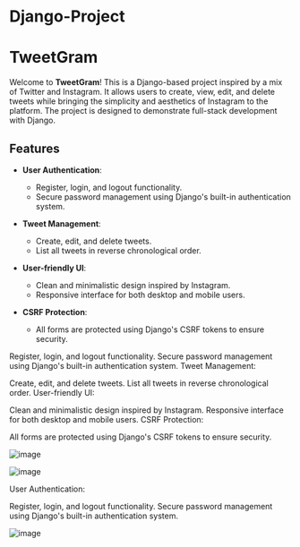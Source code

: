 # Django-Project
# TweetGram
Welcome to **TweetGram**! This is a Django-based project inspired by a mix of Twitter and Instagram. It allows users to create, view, edit, and delete tweets while bringing the simplicity and aesthetics of Instagram to the platform. The project is designed to demonstrate full-stack development with Django.

## Features

- **User Authentication**:
  - Register, login, and logout functionality.
  - Secure password management using Django's built-in authentication system.

- **Tweet Management**:
  - Create, edit, and delete tweets.
  - List all tweets in reverse chronological order.

- **User-friendly UI**:
  - Clean and minimalistic design inspired by Instagram.
  - Responsive interface for both desktop and mobile users.

- **CSRF Protection**:
  - All forms are protected using Django's CSRF tokens to ensure security.

Register, login, and logout functionality.
Secure password management using Django's built-in authentication system.
Tweet Management:

Create, edit, and delete tweets.
List all tweets in reverse chronological order.
User-friendly UI:

Clean and minimalistic design inspired by Instagram.
Responsive interface for both desktop and mobile users.
CSRF Protection:

All forms are protected using Django's CSRF tokens to ensure security.

![image](https://github.com/user-attachments/assets/1d9f47f9-e635-45aa-b072-c133f28ce952)


![image](https://github.com/user-attachments/assets/8d31215d-0fd2-4b21-ac6a-758ae85494d4)

User Authentication:

Register, login, and logout functionality.
Secure password management using Django's built-in authentication system.

![image](https://github.com/user-attachments/assets/9799fba1-3e0c-4be2-b339-29e8b7561a91)
